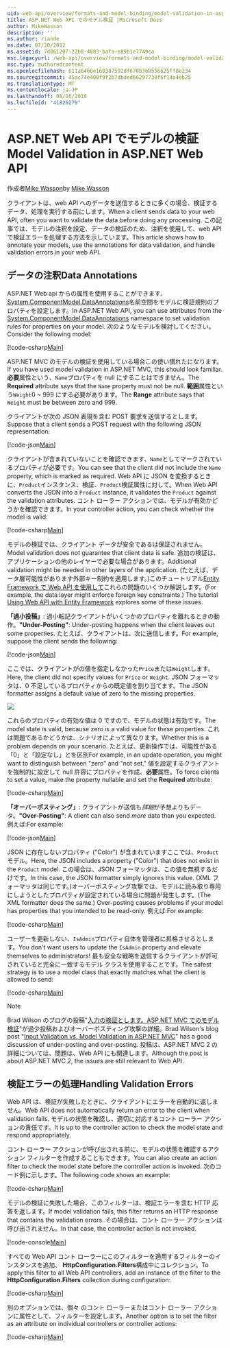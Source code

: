 ```yaml
---
uid: web-api/overview/formats-and-model-binding/model-validation-in-aspnet-web-api
title: ASP.NET Web API でのモデル検証 |Microsoft Docs
author: MikeWasson
description: ''
ms.author: riande
ms.date: 07/20/2012
ms.assetid: 7d061207-22b8-4883-bafa-e89b1e7749ca
msc.legacyurl: /web-api/overview/formats-and-model-binding/model-validation-in-aspnet-web-api
msc.type: authoredcontent
ms.openlocfilehash: 611a6466e160387592df678b3b8556625ff8e234
ms.sourcegitcommit: 45ac74e400f9f2b7dbded66297730f6f14a4eb25
ms.translationtype: MT
ms.contentlocale: ja-JP
ms.lasthandoff: 08/16/2018
ms.locfileid: "41826279"
---
```

<a name="model-validation-in-aspnet-web-api"></a><span data-ttu-id="2a738-102">ASP.NET Web API でモデルの検証</span><span class="sxs-lookup"><span data-stu-id="2a738-102">Model Validation in ASP.NET Web API</span></span>
====================
<span data-ttu-id="2a738-103">作成者[Mike Wasson](https://github.com/MikeWasson)</span><span class="sxs-lookup"><span data-stu-id="2a738-103">by [Mike Wasson](https://github.com/MikeWasson)</span></span>

<span data-ttu-id="2a738-104">クライアントは、web API へのデータを送信するときに多くの場合、検証するデータ、処理を実行する前にします。</span><span class="sxs-lookup"><span data-stu-id="2a738-104">When a client sends data to your web API, often you want to validate the data before doing any processing.</span></span> <span data-ttu-id="2a738-105">この記事では、モデルの注釈を設定、データの検証のため、注釈を使用して、web API で検証エラーを処理する方法を示しています。</span><span class="sxs-lookup"><span data-stu-id="2a738-105">This article shows how to annotate your models, use the annotations for data validation, and handle validation errors in your web API.</span></span>

## <a name="data-annotations"></a><span data-ttu-id="2a738-106">データの注釈</span><span class="sxs-lookup"><span data-stu-id="2a738-106">Data Annotations</span></span>

<span data-ttu-id="2a738-107">ASP.NET Web api からの属性を使用することができます、 [System.ComponentModel.DataAnnotations](/dotnet/api/system.componentmodel.dataannotations)名前空間をモデルに検証規則のプロパティを設定します。</span><span class="sxs-lookup"><span data-stu-id="2a738-107">In ASP.NET Web API, you can use attributes from the [System.ComponentModel.DataAnnotations](/dotnet/api/system.componentmodel.dataannotations) namespace to set validation rules for properties on your model.</span></span> <span data-ttu-id="2a738-108">次のようなモデルを検討してください。</span><span class="sxs-lookup"><span data-stu-id="2a738-108">Consider the following model:</span></span>

[!code-csharp[Main](model-validation-in-aspnet-web-api/samples/sample1.cs)]

<span data-ttu-id="2a738-109">ASP.NET MVC のモデルの検証を使用している場合この使い慣れたになります。</span><span class="sxs-lookup"><span data-stu-id="2a738-109">If you have used model validation in ASP.NET MVC, this should look familiar.</span></span> <span data-ttu-id="2a738-110">**必要**属性という、`Name`プロパティを null にすることはできません。</span><span class="sxs-lookup"><span data-stu-id="2a738-110">The **Required** attribute says that the `Name` property must not be null.</span></span> <span data-ttu-id="2a738-111">**範囲**属性という`Weight`0 ~ 999 にする必要があります。</span><span class="sxs-lookup"><span data-stu-id="2a738-111">The **Range** attribute says that `Weight` must be between zero and 999.</span></span>

<span data-ttu-id="2a738-112">クライアントが次の JSON 表現を含む POST 要求を送信するとします。</span><span class="sxs-lookup"><span data-stu-id="2a738-112">Suppose that a client sends a POST request with the following JSON representation:</span></span>

[!code-json[Main](model-validation-in-aspnet-web-api/samples/sample2.json)]

<span data-ttu-id="2a738-113">クライアントが含まれていないことを確認できます、`Name`としてマークされているプロパティが必要です。</span><span class="sxs-lookup"><span data-stu-id="2a738-113">You can see that the client did not include the `Name` property, which is marked as required.</span></span> <span data-ttu-id="2a738-114">Web API に JSON を変換するときに、`Product`インスタンス、検証、`Product`検証属性に対して。</span><span class="sxs-lookup"><span data-stu-id="2a738-114">When Web API converts the JSON into a `Product` instance, it validates the `Product` against the validation attributes.</span></span> <span data-ttu-id="2a738-115">コント ローラー アクションでは、モデルが有効かどうかを確認できます。</span><span class="sxs-lookup"><span data-stu-id="2a738-115">In your controller action, you can check whether the model is valid:</span></span>

[!code-csharp[Main](model-validation-in-aspnet-web-api/samples/sample3.cs)]

<span data-ttu-id="2a738-116">モデルの検証では、クライアント データが安全であるは保証されません。</span><span class="sxs-lookup"><span data-stu-id="2a738-116">Model validation does not guarantee that client data is safe.</span></span> <span data-ttu-id="2a738-117">追加の検証は、アプリケーションの他のレイヤーで必要な場合があります。</span><span class="sxs-lookup"><span data-stu-id="2a738-117">Additional validation might be needed in other layers of the application.</span></span> <span data-ttu-id="2a738-118">(たとえば、データ層可能性があります外部キー制約を適用します。)このチュートリアル[Entity Framework で Web API を使用して](../data/using-web-api-with-entity-framework/part-1.md)これらの問題のいくつか解説します。</span><span class="sxs-lookup"><span data-stu-id="2a738-118">(For example, the data layer might enforce foreign key constraints.) The tutorial [Using Web API with Entity Framework](../data/using-web-api-with-entity-framework/part-1.md) explores some of these issues.</span></span>

<span data-ttu-id="2a738-119">**「過小投稿」**: 過小転記クライアントがいくつかのプロパティを離れるときの動作。</span><span class="sxs-lookup"><span data-stu-id="2a738-119">**"Under-Posting"**: Under-posting happens when the client leaves out some properties.</span></span> <span data-ttu-id="2a738-120">たとえば、クライアントは、次に送信します。</span><span class="sxs-lookup"><span data-stu-id="2a738-120">For example, suppose the client sends the following:</span></span>

[!code-json[Main](model-validation-in-aspnet-web-api/samples/sample4.json)]

<span data-ttu-id="2a738-121">ここでは、クライアントがの値を指定しなかった`Price`または`Weight`します。</span><span class="sxs-lookup"><span data-stu-id="2a738-121">Here, the client did not specify values for `Price` or `Weight`.</span></span> <span data-ttu-id="2a738-122">JSON フォーマッタは、0 不足しているプロパティからの既定値を割り当てます。</span><span class="sxs-lookup"><span data-stu-id="2a738-122">The JSON formatter assigns a default value of zero to the missing properties.</span></span>

![](model-validation-in-aspnet-web-api/_static/image1.png)

<span data-ttu-id="2a738-123">これらのプロパティの有効な値は 0 ですので、モデルの状態は有効です。</span><span class="sxs-lookup"><span data-stu-id="2a738-123">The model state is valid, because zero is a valid value for these properties.</span></span> <span data-ttu-id="2a738-124">これは問題であるかどうかは、シナリオによって異なります。</span><span class="sxs-lookup"><span data-stu-id="2a738-124">Whether this is a problem depends on your scenario.</span></span> <span data-ttu-id="2a738-125">たとえば、更新操作では、可能性がある「0」と「設定なし」とを区別</span><span class="sxs-lookup"><span data-stu-id="2a738-125">For example, in an update operation, you might want to distinguish between "zero" and "not set."</span></span> <span data-ttu-id="2a738-126">値を設定するクライアントを強制的に設定して null 許容にプロパティを作成、**必要**属性。</span><span class="sxs-lookup"><span data-stu-id="2a738-126">To force clients to set a value, make the property nullable and set the **Required** attribute:</span></span>

[!code-csharp[Main](model-validation-in-aspnet-web-api/samples/sample5.cs?highlight=1-2)]

<span data-ttu-id="2a738-127">**「オーバーポスティング」**: クライアントが送信も*詳細*が予想よりもデータ。</span><span class="sxs-lookup"><span data-stu-id="2a738-127">**"Over-Posting"**: A client can also send *more* data than you expected.</span></span> <span data-ttu-id="2a738-128">例えば:</span><span class="sxs-lookup"><span data-stu-id="2a738-128">For example:</span></span>

[!code-json[Main](model-validation-in-aspnet-web-api/samples/sample6.json)]

<span data-ttu-id="2a738-129">JSON に存在しないプロパティ ("Color") が含まれていますここでは、`Product`モデル。</span><span class="sxs-lookup"><span data-stu-id="2a738-129">Here, the JSON includes a property ("Color") that does not exist in the `Product` model.</span></span> <span data-ttu-id="2a738-130">この場合は、JSON フォーマッタは、この値を無視するだけです。</span><span class="sxs-lookup"><span data-stu-id="2a738-130">In this case, the JSON formatter simply ignores this value.</span></span> <span data-ttu-id="2a738-131">(XML フォーマッタは同じです。)オーバーポスティング攻撃では、モデルに読み取り専用にしようとしたプロパティが設定されている場合に問題が発生します。</span><span class="sxs-lookup"><span data-stu-id="2a738-131">(The XML formatter does the same.) Over-posting causes problems if your model has properties that you intended to be read-only.</span></span> <span data-ttu-id="2a738-132">例えば:</span><span class="sxs-lookup"><span data-stu-id="2a738-132">For example:</span></span>

[!code-csharp[Main](model-validation-in-aspnet-web-api/samples/sample7.cs)]

<span data-ttu-id="2a738-133">ユーザーを更新しない、`IsAdmin`プロパティ自体を管理者に昇格させるとします。</span><span class="sxs-lookup"><span data-stu-id="2a738-133">You don't want users to update the `IsAdmin` property and elevate themselves to administrators!</span></span> <span data-ttu-id="2a738-134">最も安全な戦略を送信するクライアントが許可されていると完全に一致するモデル クラスを使用することです。</span><span class="sxs-lookup"><span data-stu-id="2a738-134">The safest strategy is to use a model class that exactly matches what the client is allowed to send:</span></span>

[!code-csharp[Main](model-validation-in-aspnet-web-api/samples/sample8.cs)]

> [!NOTE]
> <span data-ttu-id="2a738-135">Brad Wilson のブログの投稿"[入力の検証とします。ASP.NET MVC でのモデル検証](http://bradwilson.typepad.com/blog/2010/01/input-validation-vs-model-validation-in-aspnet-mvc.html)"が過少投稿およびオーバーポスティング攻撃の詳細。</span><span class="sxs-lookup"><span data-stu-id="2a738-135">Brad Wilson's blog post "[Input Validation vs. Model Validation in ASP.NET MVC](http://bradwilson.typepad.com/blog/2010/01/input-validation-vs-model-validation-in-aspnet-mvc.html)" has a good discussion of under-posting and over-posting.</span></span> <span data-ttu-id="2a738-136">投稿は、ASP.NET MVC 2 の詳細については、問題は、Web API にも関連します。</span><span class="sxs-lookup"><span data-stu-id="2a738-136">Although the post is about ASP.NET MVC 2, the issues are still relevant to Web API.</span></span>


## <a name="handling-validation-errors"></a><span data-ttu-id="2a738-137">検証エラーの処理</span><span class="sxs-lookup"><span data-stu-id="2a738-137">Handling Validation Errors</span></span>

<span data-ttu-id="2a738-138">Web API は、検証が失敗したときに、クライアントにエラーを自動的に返しません。</span><span class="sxs-lookup"><span data-stu-id="2a738-138">Web API does not automatically return an error to the client when validation fails.</span></span> <span data-ttu-id="2a738-139">モデルの状態を確認し、適切に対応するコント ローラー アクションの責任です。</span><span class="sxs-lookup"><span data-stu-id="2a738-139">It is up to the controller action to check the model state and respond appropriately.</span></span>

<span data-ttu-id="2a738-140">コント ローラー アクションが呼び出される前に、モデルの状態を確認するアクション フィルターを作成することもできます。</span><span class="sxs-lookup"><span data-stu-id="2a738-140">You can also create an action filter to check the model state before the controller action is invoked.</span></span> <span data-ttu-id="2a738-141">次のコード例に示します。</span><span class="sxs-lookup"><span data-stu-id="2a738-141">The following code shows an example:</span></span>

[!code-csharp[Main](model-validation-in-aspnet-web-api/samples/sample9.cs)]

<span data-ttu-id="2a738-142">モデルの検証に失敗した場合、このフィルターは、検証エラーを含む HTTP 応答を返します。</span><span class="sxs-lookup"><span data-stu-id="2a738-142">If model validation fails, this filter returns an HTTP response that contains the validation errors.</span></span> <span data-ttu-id="2a738-143">その場合は、コント ローラー アクションは呼び出されません。</span><span class="sxs-lookup"><span data-stu-id="2a738-143">In that case, the controller action is not invoked.</span></span>

[!code-console[Main](model-validation-in-aspnet-web-api/samples/sample10.cmd)]

<span data-ttu-id="2a738-144">すべての Web API コント ローラーにこのフィルターを適用するフィルターのインスタンスを追加、 **HttpConfiguration.Filters**構成中にコレクション。</span><span class="sxs-lookup"><span data-stu-id="2a738-144">To apply this filter to all Web API controllers, add an instance of the filter to the **HttpConfiguration.Filters** collection during configuration:</span></span>

[!code-csharp[Main](model-validation-in-aspnet-web-api/samples/sample11.cs)]

<span data-ttu-id="2a738-145">別のオプションでは、個々 のコント ローラーまたはコント ローラー アクションに属性として、フィルターを設定します。</span><span class="sxs-lookup"><span data-stu-id="2a738-145">Another option is to set the filter as an attribute on individual controllers or controller actions:</span></span>

[!code-csharp[Main](model-validation-in-aspnet-web-api/samples/sample12.cs)]
